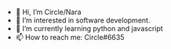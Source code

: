 - 👋 Hi, I’m Circle/Nara
- 👀 I’m interested in software development.
- 🌱 I’m currently learning python and javascript
- 📫 How to reach me: Circle#6635

<!---
vianneynara/vianneynara is a ✨ special ✨ repository because its `README.md` (this file) appears on your GitHub profile.
You can click the Preview link to take a look at your changes.
--->
